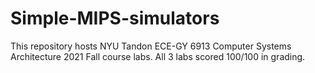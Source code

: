 # Simple-MIPS-simulators

This repository hosts NYU Tandon ECE-GY 6913 Computer Systems Architecture 2021 Fall course labs. All 3 labs scored 100/100 in grading.
